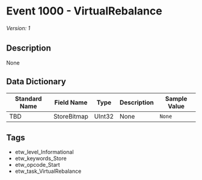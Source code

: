 # Event 1000 - VirtualRebalance
###### Version: 1

## Description
None

## Data Dictionary
|Standard Name|Field Name|Type|Description|Sample Value|
|---|---|---|---|---|
|TBD|StoreBitmap|UInt32|None|`None`|

## Tags
* etw_level_Informational
* etw_keywords_Store
* etw_opcode_Start
* etw_task_VirtualRebalance